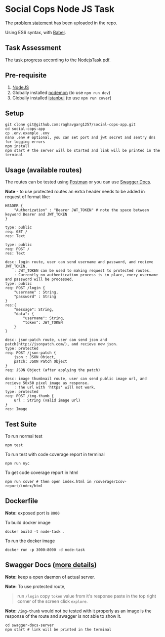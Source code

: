 # Social Cops Node JS Task

The [problem statement](https://github.com/raghavgarg1257/social-cops-app/blob/master/NodejsTask.pdf) has been uploaded in the repo.

Using ES6 syntax, with [Babel](http://babeljs.io/).


## Task Assessment
The [task progress](https://github.com/raghavgarg1257/social-cops-app/blob/master/TaskAssessment.md) according to the [NodejsTask.pdf](https://github.com/raghavgarg1257/social-cops-app/blob/master/NodejsTask.pdf).


## Pre-requisite
1. [NodeJS](https://nodejs.org/en/)
2. Globally installed [nodemon](https://nodemon.io/) (to use `npm run dev`)
3. Globally installed [istanbul](https://istanbul.js.org/) (to use `npm run cover`)


## Setup
```
git clone git@github.com:raghavgarg1257/social-cops-app.git
cd social-cops-app
cp .env.example .env
nano .env # optional, you can set port and jwt secret and sentry dns for logging errors
npm install
npm start # the server will be started and link will be printed in the terminal
```


## Usage (available routes)
The routes can be tested using [Postman](https://chrome.google.com/webstore/detail/postman/fhbjgbiflinjbdggehcddcbncdddomop?hl=en) or you can use [Swagger Docs](https://github.com/raghavgarg1257/social-cops-app/tree/master/swagger-docs-server).

**Note** - to use protected routes an extra header needs to be added in request of format like:
```
HEADER {
    "Authorization" : "Bearer JWT_TOKEN" # note the space between keyword Bearer and JWT_TOKEN
}
```


```
type: public
req: GET /
res: Text
```
```
type: public
req: POST /
res: Text
```
```
desc: login route, user can send username and password, and recieve JWT_TOKEN.
    : JWT_TOKEN can be used to making request to protected routes.
    : Currently no authentication process is in place, every username and password will be processed.
type: public
req: POST /login {
    "username" : String,
    "password" : String
}
res:{
    "message": String,
    "data": {
        "username": String,
        "token": JWT_TOKEN
    }
}
```
```
desc: json-patch route, user can send json and patch(http://jsonpatch.com/), and recieve new json.
type: protected
req: POST /json-patch {
    json : JSON Object,
    patch: JSON Patch Object
}
req: JSON Object (after applying the patch)
```
```
desc: image thumbnail route, user can send public image url, and recieve 50x50 pixel image as response.
    : the url with 'https' will not work.
type: protected
req: POST /img-thumb {
    url : String (valid image url)
}
res: Image
```


## Test Suite
To run normal test

    npm test

To run test with code coverage report in terminal

    npm run nyc

To get code coverage report in html

    npm run cover # then open index.html in /coverage/Icov-report/index/html    


## Dockerfile
**Note:** exposed port is `8000`

To build docker image

    docker build -t node-task .

To run the docker image

    docker run -p 3000:8000 -d node-task


## Swagger Docs ([more details](https://github.com/raghavgarg1257/social-cops-app/tree/master/swagger-docs-server))
**Note:** keep a open daemon of actual server.

**Note:** To use protected route,
> run `/login`
> copy `token` value from it's response
> paste in the top right corner of the screen
> click `explore`.

**Note:** `/img-thumb` would not be tested with it properly as an image is the response of the route and swagger is not able to show it.
```
cd swagger-docs-server
npm start # link will be printed in the terminal
```
